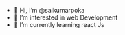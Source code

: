 - 👋 Hi, I’m @saikumarpoka
- 👀 I’m interested in web Development
- 🌱 I’m currently learning react Js


<!---
saikumarpoka/saikumarpoka is a ✨ special ✨ repository because its `README.md` (this file) appears on your GitHub profile.
You can click the Preview link to take a look at your changes.
--->
